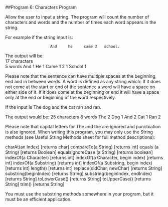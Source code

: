 ##Program 6: Characters Program
 
Allow the user to input a string.  The program will count the number of characters and words and the number of times each word appears in the string. 
 
For example if the string input is:
 
        	         	And  	he     came 2	school.
 
The output will be:    
17 characters                                   	
5 words
And             	1
He               	1
Came           		1
2                  	1
School         		1
 
Please note that the sentence can have multiple spaces at the beginning, end and in between words.
A word is defined as any string which:
If it does not come at the start or end of the sentence a word will have a space on either side of it. 
If it does come at the beginning or end it will have a space only at the end or beginning of the word respectively.
 
If the input is
The dog and the cat ran and ran.
 
The output would be:
25 characters
8 words
The  	2
Dog 	1
And 	2
Cat   	1
Ran  	2
 
Please note that capital letters for The and the are ignored and punctuation is also ignored.
When writing this program, you may only use the String methods (see Useful String Methods sheet for full method descriptions):
 
charAt(an Index) [returns char]
compareTo(a String) [returns int]
equals (a String) [returns Boolean]
equalsIgnoreCase (a String) [returns boolean]
indexOf(a Character) [returns int]
indexOf(a Character, begin index) [returns int]
indexOf(a Substring) [returns int]
indexOf(a Substring, begin index) [returns int]
length() [returns int]
replace(oldChar, newChar) [returns String]
substring(beginIndex) [returns String]
substring(beginIndex, endIndex) [returns String]
toLowerCase() [returns String]
toUpperCase() [returns String]
trim() [returns String]
 
You must use the substring methods somewhere in your program, but it must be an efficient application.
